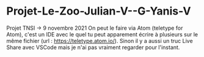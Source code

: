 # Projet-Le-Zoo-Julian-V--G-Yanis-V
Projet TNSI -> 9 novembre 2021
On peut le faire via Atom (teletype for Atom), c'est un IDE avec le quel tu peut apparement écrire à plusieurs sur le même fichier (url : https://teletype.atom.io/). 
Sinon il y a aussi un truc Live Share avec VSCode mais je n'ai pas vraiment regarder pour l'instant.
